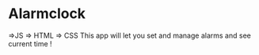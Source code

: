 # Alarmclock

=>JS
=> HTML
=> CSS
This app will let you set and manage alarms and see current time !
